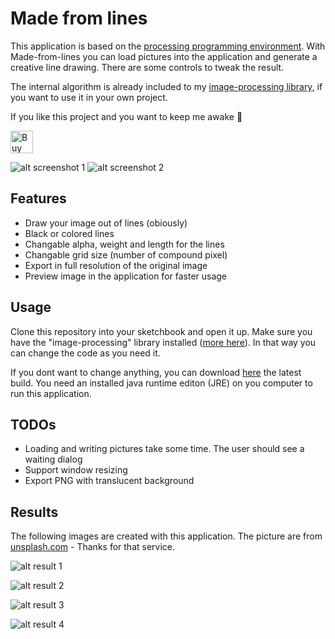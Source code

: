 # Made from lines

This application is based on the [processing programming environment](https://processing.org). With Made-from-lines you can load pictures into the application
and generate a creative line drawing. There are some controls to tweak the result.

The internal algorithm is already included to my [image-processing library](https://github.com/Milchreis/processing-imageprocessing), if you want to use it in your own project.

If you like this project and you want to keep me awake 🤪

<a href='https://ko-fi.com/L4L21072C' target='_blank'><img height='36' style='border:0px;height:36px;' src='https://az743702.vo.msecnd.net/cdn/kofi1.png?v=2' border='0' alt='Buy Me a Coffee at ko-fi.com' /></a>

![alt screenshot 1](https://github.com/Milchreis/madeFromLines/blob/master/screenshots/screenshot1.jpg)
![alt screenshot 2](https://github.com/Milchreis/madeFromLines/blob/master/screenshots/screenshot2.jpg)

## Features

 * Draw your image out of lines (obiously)
 * Black or colored lines
 * Changable alpha, weight and length for the lines
 * Changable grid size (number of compound pixel)
 * Export in full resolution of the original image
 * Preview image in the application for faster usage

## Usage

Clone this repository into your sketchbook and open it up. Make sure you have the "image-processing" library installed ([more here](https://github.com/Milchreis/processing-imageprocessing)).
In that way you can change the code as you need it.

If you dont want to change anything, you can download [here](https://github.com/Milchreis/madeFromLines/releases) the latest build. You need
an installed java runtime editon (JRE) on you computer to run this application.

## TODOs

 * Loading and writing pictures take some time. The user should see a waiting dialog
 * Support window resizing
 * Export PNG with translucent background

## Results
The following images are created with this application. The picture are from [unsplash.com](https://unsplash.com) - Thanks for that service.

![alt result 1](https://github.com/Milchreis/madeFromLines/blob/master/screenshots/out1.jpg)

![alt result 2](https://github.com/Milchreis/madeFromLines/blob/master/screenshots/out2.jpg)

![alt result 3](https://github.com/Milchreis/madeFromLines/blob/master/screenshots/out3.jpg)

![alt result 4](https://github.com/Milchreis/madeFromLines/blob/master/screenshots/out4.jpg)
